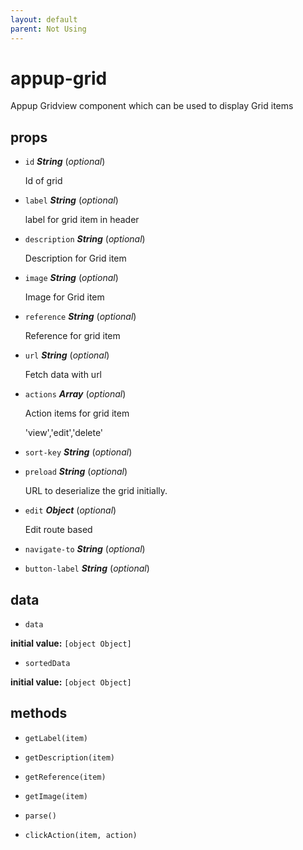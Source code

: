 ```yaml
---
layout: default
parent: Not Using
---
```

# appup-grid 

Appup Gridview component which can be used to display Grid items 

## props 

- `id` ***String*** (*optional*) 

  Id of grid 

- `label` ***String*** (*optional*) 

  label for grid item in header 

- `description` ***String*** (*optional*) 

  Description for Grid item 

- `image` ***String*** (*optional*) 

  Image for Grid item 

- `reference` ***String*** (*optional*) 

  Reference for grid item 

- `url` ***String*** (*optional*) 

  Fetch data with url 

- `actions` ***Array*** (*optional*) 

  Action items for grid item
  
  'view','edit','delete' 

- `sort-key` ***String*** (*optional*) 

- `preload` ***String*** (*optional*) 

  URL to deserialize the grid initially. 

- `edit` ***Object*** (*optional*) 

  Edit route based 

- `navigate-to` ***String*** (*optional*) 

- `button-label` ***String*** (*optional*) 

## data 

- `data` 

**initial value:** `[object Object]` 

- `sortedData` 

**initial value:** `[object Object]` 

## methods 

- `getLabel(item)` 

- `getDescription(item)` 

- `getReference(item)` 

- `getImage(item)` 

- `parse()` 

- `clickAction(item, action)` 

